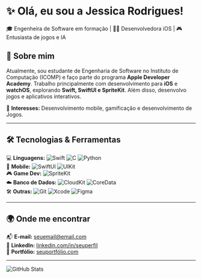 # ✨ Olá, eu sou a Jessica Rodrigues!  
🎓 Engenheira de Software em formação | 👩‍💻 Desenvolvedora iOS | 🎮 Entusiasta de jogos e IA  

## 📌 Sobre mim  
Atualmente, sou estudante de Engenharia de Software no Instituto de Computação (ICOMP) e faço parte do programa **Apple Developer Academy**. Trabalho principalmente com desenvolvimento para **iOS** e **watchOS**, explorando **Swift, SwiftUI e SpriteKit**. Além disso, desenvolvo jogos e aplicativos interativos.  

🎯 **Interesses:** Desenvolvimento mobile, gamificação e desenvolvimento de Jogos.  

---

## 🛠️ Tecnologias & Ferramentas  

💻 **Linguagens:** ![Swift](https://img.shields.io/badge/Swift-F05138?style=flat&logo=swift&logoColor=white) ![C](https://img.shields.io/badge/C-A8B9CC?style=flat&logo=c&logoColor=white) ![Python](https://img.shields.io/badge/Python-3776AB?style=flat&logo=python&logoColor=white)  
📱 **Mobile:** ![SwiftUI](https://img.shields.io/badge/SwiftUI-007AFF?style=flat&logo=swift&logoColor=white) ![UIKit](https://img.shields.io/badge/UIKit-2396F3?style=flat&logo=apple&logoColor=white)  
🎮 **Game Dev:** ![SpriteKit](https://img.shields.io/badge/SpriteKit-000000?style=flat&logo=apple&logoColor=white)  
☁️ **Banco de Dados:** ![CloudKit](https://img.shields.io/badge/CloudKit-157EFB?style=flat&logo=icloud&logoColor=white) ![CoreData](https://img.shields.io/badge/CoreData-2566E5?style=flat&logo=database&logoColor=white)  
🛠️ **Outras:** ![Git](https://img.shields.io/badge/Git-F05032?style=flat&logo=git&logoColor=white) ![Xcode](https://img.shields.io/badge/Xcode-1575F9?style=flat&logo=xcode&logoColor=white) ![Figma](https://img.shields.io/badge/Figma-F24E1E?style=flat&logo=figma&logoColor=white)  

---

## 🌍 Onde me encontrar  

📬 **E-mail:** [seuemail@email.com](mailto:seuemail@email.com)  
🔗 **LinkedIn:** [linkedin.com/in/seuperfil](https://linkedin.com/in/seuperfil)  
📂 **Portfólio:** [seuportfólio.com](https://seuportfólio.com)  

---

![GitHub Stats](https://github-readme-stats.vercel.app/api?username=seu-usuario&show_icons=true&theme=tokyonight)
<!--
**samuelcoelhoam/samuelcoelhoam** is a ✨ _special_ ✨ repository because its `README.md` (this file) appears on your GitHub profile.

Here are some ideas to get you started:

- 🔭 I’m currently working on ...
- 🌱 I’m currently learning ...
- 👯 I’m looking to collaborate on ...
- 🤔 I’m looking for help with ...
- 💬 Ask me about ...
- 📫 How to reach me: ...
- 😄 Pronouns: ...
- ⚡ Fun fact: ...
-->
